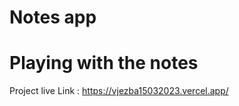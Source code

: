  # Notes app 
 # Playing with the notes
 
 Project live Link :
 https://vjezba15032023.vercel.app/


